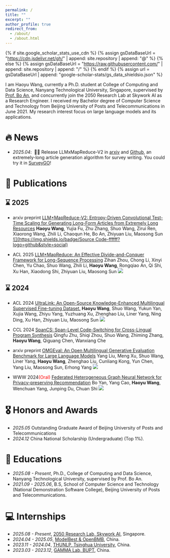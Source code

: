 ```yaml
---
permalink: /
title: ""
excerpt: ""
author_profile: true
redirect_from: 
  - /about/
  - /about.html
---
```


{% if site.google_scholar_stats_use_cdn %}
{% assign gsDataBaseUrl = "https://cdn.jsdelivr.net/gh/" | append: site.repository | append: "@" %}
{% else %}
{% assign gsDataBaseUrl = "https://raw.githubusercontent.com/" | append: site.repository | append: "/" %}
{% endif %}
{% assign url = gsDataBaseUrl | append: "google-scholar-stats/gs_data_shieldsio.json" %}

<span class='anchor' id='about-me'></span>

I am Haoyu Wang, currently a Ph.D. student at College of Computing and Data Science, Nanyang Technological University, Singapore, supervised by [Prof. Bo An](https://personal.ntu.edu.sg/boan/), and concurrently join the 2050 Research Lab at Skywork AI as a Research Engineer. I received my Bachelor degree of Computer Science and Technology from Beijing University of Posts and Telecommunications in June 2021. My research interest focus on large language models and its applications.

# 🔥 News
- *2025.04*: &nbsp;🎉🎉 Release LLMxMapReduce-V2 in [arxiv](https://arxiv.org/abs/2504.05732) and [Github](https://github.com/thunlp/LLMxMapReduce), an extremely-long article generation algorithm for survey writing. You could try it in [SurveyGO](https://surveygo.modelbest.cn/)!

# 📝 Publications 

## ⌛️ 2025
- <span class="badge">arxiv preprint</span>
[LLM$\times$MapReduce-V2: Entropy-Driven Convolutional Test-Time Scaling for Generating Long-Form Articles from Extremely Long Resources](https://arxiv.org/abs/2504.05732)
**Haoyu Wang**, Yujia Fu, Zhu Zhang, Shuo Wang, Zirui Ren, Xiaorong Wang, Zhili Li, Chaoqun He, Bo An, Zhiyuan Liu, Maosong Sun
[![](https://img.shields.io/badge/Source Code-ffffff?logo=github&style=social)](https://github.com/thunlp/LLMxMapReduce) 
<span class='show_paper_citations' data='4qZjdo8AAAAJ:qjMakFHDy7sC'></span>

- <span class="badge">ACL 2025</span>
[LLM$\times$MapReduce: An Effective Divide-and-Conquer Framework for Long-Sequence Processing](#)
Zihan Zhou, Chong Li, Xinyi Chen, Yu Chao, Shuo Wang, Zhili Li, **Haoyu Wang**, Rongqiao An, Qi Shi, Xu Han, Xiaodong Shi, Zhiyuan Liu, Maosong Sun
[![](https://img.shields.io/badge/Source%20Code-ffffff?logo=github&style=social)](https://github.com/thunlp/LLMxMapReduce)

## ⌛️ 2024
- <span class="badge">ACL 2024</span>
[UltraLink: An Open-Source Knowledge-Enhanced Multilingual Supervised Fine-tuning Dataset.](https://arxiv.org/abs/2402.19142)
**Haoyu Wang**, Shuo Wang, Yukun Yan, Xujia Wang, Zhiyu Yang, Yuzhuang Xu, Zhenghao Liu, Liner Yang, Ning Ding, Xu Han, Zhiyuan Liu, Maosong Sun
[![](https://img.shields.io/badge/Source%20Code-ffffff?logo=github&style=social)](https://github.com/OpenBMB/UltraLink)

- <span class="badge">CCL 2024</span>
[SpanCS: Span-Level Code-Switching for Cross-Lingual Program Synthesis](https://aclanthology.org/2024.ccl-1.1/)
Qingfu Zhu, Shiqi Zhou, Shuo Wang, Zhiming Zhang, **Haoyu Wang**, Qiguang Chen, Wanxiang Che

- <span class="badge">arxiv preprint</span>
[OMGEval: An Open Multilingual Generative Evaluation Benchmark for Large Language Models](https://arxiv.org/abs/2402.03669)
Yang Liu, Meng Xu, Shuo Wang, Liner Yang, **Haoyu Wang**, Zhenghao Liu, Cunliang Kong, Yun Chen, Yang Liu, Maosong Sun, Erhong Yang
[![](https://img.shields.io/badge/Source%20Code-ffffff?logo=github&style=social)](https://github.com/blcuicall/OMGEval)

- <span class="badge">WWW 2024</span><span style="color:red;">(Oral)</span>
[Federated Heterogeneous Graph Neural Network for Privacy-preserving Recommendation](https://dl.acm.org/doi/10.1145/3589334.3645535)
Bo Yan, Yang Cao, **Haoyu Wang**, Wenchuan Yang, Junping Du, Chuan Shi
[![](https://img.shields.io/badge/Source%20Code-ffffff?logo=github&style=social)](https://github.com/BUPT-GAMMA/FedHGNN)

# 🎖 Honors and Awards
- *2025.05* Outstanding Graduate Award of Beijing University of Posts and Telecommunications
- *2024.12* China National Scholarship (Undergraduate) (Top 1%). 

# 📖 Educations
- *2025.08 - Present*, Ph.D., College of Computing and Data Science, Nanyang Technological University, supervised by Prof. Bo An.
- *2021.09 - 2025.06*, B.S, School of Computer Science and Technology (National Demonstration Software College), Beijing University of Posts and Telecommunications.

<!-- # 💬 Invited Talks
- *2021.06*, Lorem ipsum dolor sit amet, consectetur adipiscing elit. Vivamus ornare aliquet ipsum, ac tempus justo dapibus sit amet. 
- *2021.03*, Lorem ipsum dolor sit amet, consectetur adipiscing elit. Vivamus ornare aliquet ipsum, ac tempus justo dapibus sit amet.  \| [\[video\]](https://github.com/) -->

# 💻 Internships
- *2025.08 - Present*, [2050 Research Lab, Skywork AI](https://skywork.ai/), Singapore.
- *2024.04 - 2025.05*, [ModelBest & OpenBMB](https://modelbest.cn/), China.
- *2023.11 - 2024.04*, [THUNLP, Tsinghua University](http://nlp.csai.tsinghua.edu.cn/), China.
- *2023.03 - 2023.12*, [GAMMA Lab, BUPT](https://github.com/BUPT-GAMMA), China.